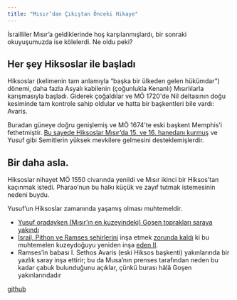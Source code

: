```yaml
---
title: "Mısır’dan Çıkıştan Önceki Hikaye"
---
```



İsrailliler Mısır’a geldiklerinde hoş karşılanmışlardı, bir sonraki okuyuşumuzda ise kölelerdi. Ne oldu peki?


## Her şey Hiksoslar ile başladı

<a name="4a9f"></a>
Hiksoslar (kelimenin tam anlamıyla “başka bir ülkeden gelen hükümdar”) dönemi, daha fazla Asyalı kabilenin (çoğunlukla Kenanlı) Mısırlılarla karışmasıyla başladı. Giderek çoğaldılar ve MÖ 1720'de Nil deltasının doğu kesiminde tam kontrole sahip oldular ve hatta bir başkentleri bile vardı: Avaris.

Buradan güneye doğru genişlemiş ve MÖ 1674'te eski başkent Memphis’i fethetmiştir. [Bu sayede Hiksoslar Mısır’da 15. ve 16. hanedanı kurmuş](https://en.wikipedia.org/wiki/Second_Intermediate_Period_of_Egypt) ve Yusuf gibi Semitlerin yüksek mevkilere gelmesini desteklemişlerdir.


## Bir daha asla.

<a name="c93d"></a>
Hiksoslar nihayet MÖ 1550 civarında yenildi ve Mısır ikinci bir Hiksos’tan kaçınmak istedi. Pharao’nun bu halkı küçük ve zayıf tutmak istemesinin nedeni buydu.

Yusuf’un Hiksoslar zamanında yaşamış olması muhtemeldir.

- [Yusuf oradayken (Mısır’ın en kuzeyindeki) Goşen toprakları saraya yakındı](https://www.bibleserver.com/TR/Yarat%C4%B1l%C4%B1%C5%9F45%3A10)
- [İsrail, Pithon ve Ramses şehirlerini](https://www.bibleserver.com/TR/M%C4%B1s%C4%B1rdan%20%C3%87%C4%B1k%C4%B1%C5%9F1%3A11) inşa etmek [zorunda kaldı](https://www.bibleserver.com/TR/M%C4%B1s%C4%B1rdan%20%C3%87%C4%B1k%C4%B1%C5%9F12%3A37) ki bu muhtemelen kuzeydoğuyu yeniden inşa [eden II](https://en.wikipedia.org/wiki/Ramesses_II).
- Ramses’in babası I. Sethos Avaris (eski Hiksos başkenti) yakınlarında bir yazlık saray inşa ettirir; bu da Musa’nın prenses tarafından neden bu kadar çabuk bulunduğunu açıklar, çünkü burası hâlâ Goşen yakınlarındadır







[github](https://github.com/revelation-today/revelation-today/blob/main/exampleSite/content/docs/bible/exodus/expl/the-story-before-the-exodus.tr.md)
